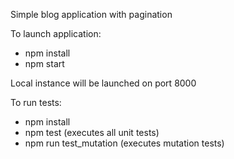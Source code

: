 Simple blog application with pagination

To launch application:
* npm install
* npm start

Local instance will be launched on port 8000

To run tests:
* npm install
* npm test (executes all unit tests)
* npm run test_mutation (executes mutation tests)
